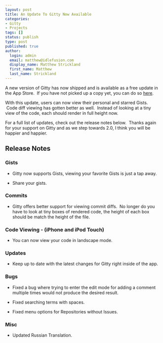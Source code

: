 ```yaml
---
layout: post
title: An Update To Gitty Now Available
categories:
- Gitty
- Projects
tags: []
status: publish
type: post
published: true
author:
  login: admin
  email: matthew@idlefusion.com
  display_name: Matthew Strickland
  first_name: Matthew
  last_name: Strickland
---
```

A new version of Gitty has now shipped and is available as a free update in the App Store.  If you have not picked up a copy yet, you can do so [here](http://gittyapp.com).

With this update, users can now view their personal and starred Gists.  Code diff viewing has gotten better as well.  Instead of looking at a tiny view of the code, each should render in full height now.

For a full list of updates, check out the release notes below.  Thanks again for your support on Gitty and as we step towards 2.0, I think you will be happier and happier.

## Release Notes

### Gists

* Gitty now supports Gists, viewing your favorite Gists is just a tap away.

* Share your gists.

### Commits

* Gitty offers better support for viewing commit diffs.  No longer do you have to look at tiny boxes of rendered code, the height of each box should be match the height of the file.

### Code Viewing - (iPhone and iPod Touch)

* You can now view your code in landscape mode.

### Updates

* Keep up to date with the latest changes for Gitty right inside of the app.

### Bugs

* Fixed a bug where trying to enter the edit mode for adding a comment multiple times would not produce the desired result.

* Fixed searching terms with spaces.

* Fixed menu options for Repositories without Issues.

### Misc

* Updated Russian Translation.
